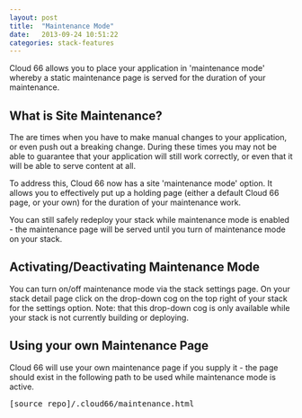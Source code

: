 ```yaml
---
layout: post
title:  "Maintenance Mode"
date:   2013-09-24 10:51:22
categories: stack-features
---
```


<p class="lead">Cloud 66 allows you to place your application in 'maintenance mode' whereby a static maintenance page is served for the duration of your maintenance.</p>

## What is Site Maintenance?

The are times when you have to make manual changes to your application, or even push out a breaking change. During these times you may not be able to guarantee that your application will still work correctly, or even that it will be able to serve content at all.

To address this, Cloud 66 now has a site 'maintenance mode' option. It allows you to effectively put up a holding page (either a default Cloud 66 page, or your own) for the duration of your maintenance work.

You can still safely redeploy your stack while maintenance mode is enabled - the maintenance page will be served until you turn of maintenance mode on your stack.

## Activating/Deactivating Maintenance Mode

You can turn on/off maintenance mode via the stack settings page. On your stack detail page click on the drop-down cog on the top right of your stack for the settings option.
Note: that this drop-down cog is only available while your stack is not currently building or deploying.

## Using your own Maintenance Page

Cloud 66 will use your own maintenance page if you supply it - the page should exist in the following path to be used while maintenance mode is active.
<pre class="terminal-commands">
[source_repo]/.cloud66/maintenance.html
</pre>